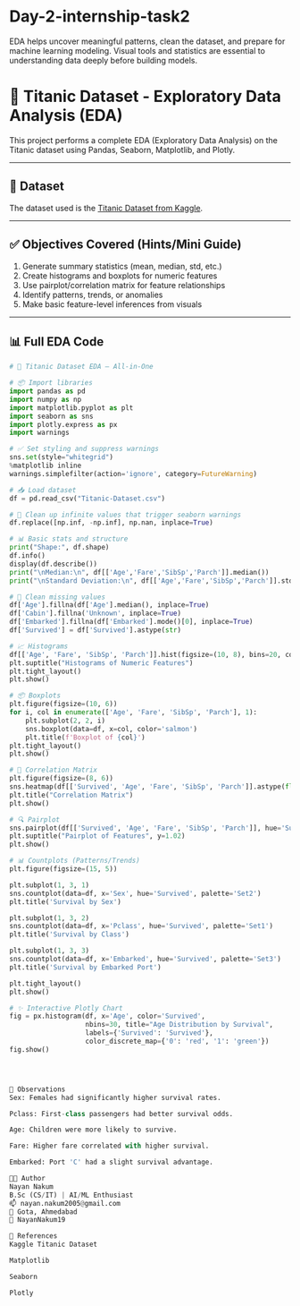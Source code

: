 # Day-2-internship-task2
 EDA helps uncover meaningful patterns, clean the dataset, and prepare for machine learning modeling. Visual tools and statistics are essential to understanding data deeply before building models.

# 🚢 Titanic Dataset - Exploratory Data Analysis (EDA)

This project performs a complete EDA (Exploratory Data Analysis) on the Titanic dataset using Pandas, Seaborn, Matplotlib, and Plotly.

---

## 📁 Dataset

The dataset used is the [Titanic Dataset from Kaggle](https://www.kaggle.com/datasets/yasserh/titanic-dataset).  

---

## ✅ Objectives Covered (Hints/Mini Guide)

1. Generate summary statistics (mean, median, std, etc.)
2. Create histograms and boxplots for numeric features
3. Use pairplot/correlation matrix for feature relationships
4. Identify patterns, trends, or anomalies
5. Make basic feature-level inferences from visuals

---

## 📊 Full EDA Code

```python
# 🚢 Titanic Dataset EDA – All-in-One

# 📦 Import libraries
import pandas as pd
import numpy as np
import matplotlib.pyplot as plt
import seaborn as sns
import plotly.express as px
import warnings

# ✅ Set styling and suppress warnings
sns.set(style="whitegrid")
%matplotlib inline
warnings.simplefilter(action='ignore', category=FutureWarning)

# 📥 Load dataset
df = pd.read_csv("Titanic-Dataset.csv")

# 🧹 Clean up infinite values that trigger seaborn warnings
df.replace([np.inf, -np.inf], np.nan, inplace=True)

# 📊 Basic stats and structure
print("Shape:", df.shape)
df.info()
display(df.describe())
print("\nMedian:\n", df[['Age','Fare','SibSp','Parch']].median())
print("\nStandard Deviation:\n", df[['Age','Fare','SibSp','Parch']].std())

# 🧹 Clean missing values
df['Age'].fillna(df['Age'].median(), inplace=True)
df['Cabin'].fillna('Unknown', inplace=True)
df['Embarked'].fillna(df['Embarked'].mode()[0], inplace=True)
df['Survived'] = df['Survived'].astype(str)

# 📈 Histograms
df[['Age', 'Fare', 'SibSp', 'Parch']].hist(figsize=(10, 8), bins=20, color='lightblue', edgecolor='black')
plt.suptitle("Histograms of Numeric Features")
plt.tight_layout()
plt.show()

# 📦 Boxplots
plt.figure(figsize=(10, 6))
for i, col in enumerate(['Age', 'Fare', 'SibSp', 'Parch'], 1):
    plt.subplot(2, 2, i)
    sns.boxplot(data=df, x=col, color='salmon')
    plt.title(f'Boxplot of {col}')
plt.tight_layout()
plt.show()

# 🔗 Correlation Matrix
plt.figure(figsize=(8, 6))
sns.heatmap(df[['Survived', 'Age', 'Fare', 'SibSp', 'Parch']].astype(float).corr(), annot=True, cmap='coolwarm')
plt.title("Correlation Matrix")
plt.show()

# 🔍 Pairplot
sns.pairplot(df[['Survived', 'Age', 'Fare', 'SibSp', 'Parch']], hue='Survived', palette='husl')
plt.suptitle("Pairplot of Features", y=1.02)
plt.show()

# 📊 Countplots (Patterns/Trends)
plt.figure(figsize=(15, 5))

plt.subplot(1, 3, 1)
sns.countplot(data=df, x='Sex', hue='Survived', palette='Set2')
plt.title('Survival by Sex')

plt.subplot(1, 3, 2)
sns.countplot(data=df, x='Pclass', hue='Survived', palette='Set1')
plt.title('Survival by Class')

plt.subplot(1, 3, 3)
sns.countplot(data=df, x='Embarked', hue='Survived', palette='Set3')
plt.title('Survival by Embarked Port')

plt.tight_layout()
plt.show()

# ✨ Interactive Plotly Chart
fig = px.histogram(df, x='Age', color='Survived',
                   nbins=30, title="Age Distribution by Survival",
                   labels={'Survived': 'Survived'},
                   color_discrete_map={'0': 'red', '1': 'green'})
fig.show()




🧠 Observations
Sex: Females had significantly higher survival rates.

Pclass: First-class passengers had better survival odds.

Age: Children were more likely to survive.

Fare: Higher fare correlated with higher survival.

Embarked: Port 'C' had a slight survival advantage.

👨‍💻 Author
Nayan Nakum
B.Sc (CS/IT) | AI/ML Enthusiast
📫 nayan.nakum2005@gmail.com
📍 Gota, Ahmedabad
🔗 NayanNakum19

🔗 References
Kaggle Titanic Dataset

Matplotlib

Seaborn

Plotly
